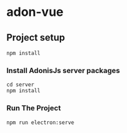 # adon-vue

## Project setup
```
npm install
```

### Install AdonisJs server packages
```
cd server 
npm install 

```

### Run The Project 

```
npm run electron:serve
 
